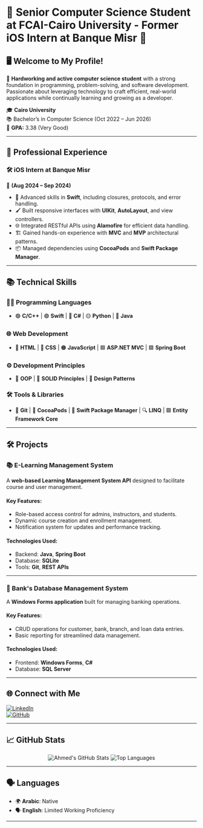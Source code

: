 
# 🌟 Senior Computer Science Student at FCAI-Cairo University - Former iOS Intern at Banque Misr 👋  

## 🖥️ Welcome to My Profile!  

💼 **Hardworking and active computer science student** with a strong foundation in programming, problem-solving, and software development. Passionate about leveraging technology to craft efficient, real-world applications while continually learning and growing as a developer.  

🎓 **Cairo University**  
📚 Bachelor’s in Computer Science (Oct 2022 – Jun 2026)  
🎯 **GPA:** 3.38 (Very Good)  

---

## 💼 **Professional Experience**  

### 🛠 **iOS Intern at Banque Misr**  
📅 **(Aug 2024 – Sep 2024)**  
- 🚀 Advanced skills in **Swift**, including closures, protocols, and error handling.  
- 🖌 Built responsive interfaces with **UIKit**, **AutoLayout**, and view controllers.  
- 🌐 Integrated RESTful APIs using **Alamofire** for efficient data handling.  
- 🏗️ Gained hands-on experience with **MVC** and **MVP** architectural patterns.  
- 📦 Managed dependencies using **CocoaPods** and **Swift Package Manager**.  

---

## 📚 **Technical Skills**  

### **👨‍💻 Programming Languages**  
- 🟢 **C/C++** | 🟣 **Swift** | 🔵 **C#** | 🟡 **Python** | 🔴 **Java**  

### **🌐 Web Development**  
- 🌟 **HTML** | 🎨 **CSS** | 🟠 **JavaScript** | 🟦 **ASP.NET MVC** | 🟪 **Spring Boot**  

### **⚙️ Development Principles**  
- 📐 **OOP** | 🎯 **SOLID Principles** | 🧩 **Design Patterns**  

### **🛠️ Tools & Libraries**  
- 📂 **Git** | 🍫 **CocoaPods** | 🚀 **Swift Package Manager** | 🔍 **LINQ** | 🟩 **Entity Framework Core**  

---

## 🛠️ **Projects**  

### **📚 E-Learning Management System**  
A **web-based Learning Management System API** designed to facilitate course and user management.  

#### Key Features:  
- Role-based access control for admins, instructors, and students.  
- Dynamic course creation and enrollment management.  
- Notification system for updates and performance tracking.  

#### Technologies Used:  
- Backend: **Java**, **Spring Boot**  
- Database: **SQLite**  
- Tools: **Git**, **REST APIs**  

---

### **💼 Bank's Database Management System**  
A **Windows Forms application** built for managing banking operations.  

#### Key Features:  
- CRUD operations for customer, bank, branch, and loan data entries.  
- Basic reporting for streamlined data management.  

#### Technologies Used:  
- Frontend: **Windows Forms**, **C#**  
- Database: **SQL Server**

---

## 🌐 **Connect with Me**  

[![LinkedIn](https://img.shields.io/badge/LinkedIn-Ahmed%20Nasser-blue?style=for-the-badge&logo=linkedin&logoColor=white)](https://linkedin.com/in/ahmed-nasser-91aab6279)  
[![GitHub](https://img.shields.io/badge/GitHub-Ahmed%20Nasser-black?style=for-the-badge&logo=github&logoColor=white)](https://github.com/AhmedNasser23)  

---

## 📈 **GitHub Stats**  

<p align="center">  
  <img src="https://github-readme-stats.vercel.app/api?username=AhmedNasser23&show_icons=true&theme=radical" alt="Ahmed's GitHub Stats" />  
  <img src="https://github-readme-stats.vercel.app/api/top-langs/?username=AhmedNasser23&layout=compact&theme=radical" alt="Top Languages" />  
</p>  

---

## 🗣️ **Languages**  

- 🌍 **Arabic**: Native  
- 🗣️ **English**: Limited Working Proficiency  

---
